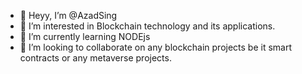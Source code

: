 - 👋 Heyy, I’m @AzadSing
- 👀 I’m interested in Blockchain technology and its applications.
- 🌱 I’m currently learning NODEjs
- 💞️ I’m looking to collaborate on any blockchain projects be it smart contracts or any metaverse projects.


<!---
AzadSing/AzadSing is a ✨ special ✨ repository because its `README.md` (this file) appears on your GitHub profile.
You can click the Preview link to take a look at your changes.
--->
